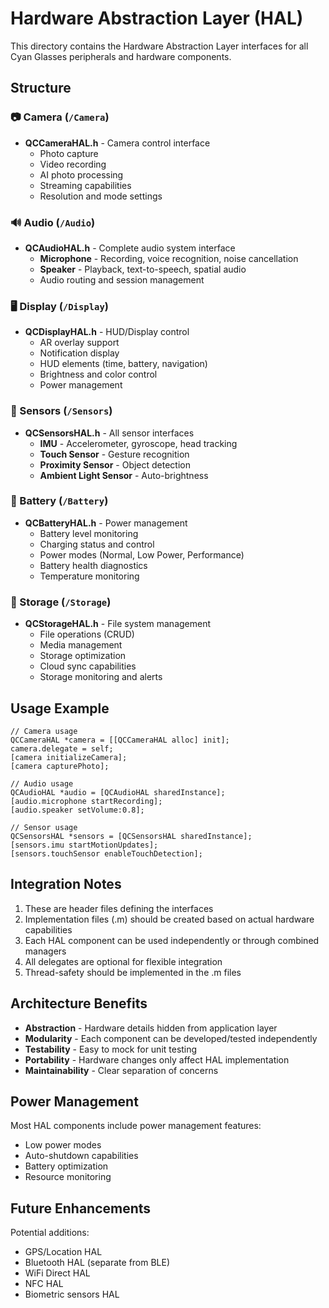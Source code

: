 # Hardware Abstraction Layer (HAL)

This directory contains the Hardware Abstraction Layer interfaces for all Cyan Glasses peripherals and hardware components.

## Structure

### 📷 Camera (`/Camera`)
- **QCCameraHAL.h** - Camera control interface
  - Photo capture
  - Video recording
  - AI photo processing
  - Streaming capabilities
  - Resolution and mode settings

### 🔊 Audio (`/Audio`)
- **QCAudioHAL.h** - Complete audio system interface
  - **Microphone** - Recording, voice recognition, noise cancellation
  - **Speaker** - Playback, text-to-speech, spatial audio
  - Audio routing and session management

### 🖥️ Display (`/Display`)
- **QCDisplayHAL.h** - HUD/Display control
  - AR overlay support
  - Notification display
  - HUD elements (time, battery, navigation)
  - Brightness and color control
  - Power management

### 📡 Sensors (`/Sensors`)
- **QCSensorsHAL.h** - All sensor interfaces
  - **IMU** - Accelerometer, gyroscope, head tracking
  - **Touch Sensor** - Gesture recognition
  - **Proximity Sensor** - Object detection
  - **Ambient Light Sensor** - Auto-brightness

### 🔋 Battery (`/Battery`)
- **QCBatteryHAL.h** - Power management
  - Battery level monitoring
  - Charging status and control
  - Power modes (Normal, Low Power, Performance)
  - Battery health diagnostics
  - Temperature monitoring

### 💾 Storage (`/Storage`)
- **QCStorageHAL.h** - File system management
  - File operations (CRUD)
  - Media management
  - Storage optimization
  - Cloud sync capabilities
  - Storage monitoring and alerts

## Usage Example

```objc
// Camera usage
QCCameraHAL *camera = [[QCCameraHAL alloc] init];
camera.delegate = self;
[camera initializeCamera];
[camera capturePhoto];

// Audio usage
QCAudioHAL *audio = [QCAudioHAL sharedInstance];
[audio.microphone startRecording];
[audio.speaker setVolume:0.8];

// Sensor usage
QCSensorsHAL *sensors = [QCSensorsHAL sharedInstance];
[sensors.imu startMotionUpdates];
[sensors.touchSensor enableTouchDetection];
```

## Integration Notes

1. These are header files defining the interfaces
2. Implementation files (.m) should be created based on actual hardware capabilities
3. Each HAL component can be used independently or through combined managers
4. All delegates are optional for flexible integration
5. Thread-safety should be implemented in the .m files

## Architecture Benefits

- **Abstraction** - Hardware details hidden from application layer
- **Modularity** - Each component can be developed/tested independently  
- **Testability** - Easy to mock for unit testing
- **Portability** - Hardware changes only affect HAL implementation
- **Maintainability** - Clear separation of concerns

## Power Management

Most HAL components include power management features:
- Low power modes
- Auto-shutdown capabilities
- Battery optimization
- Resource monitoring

## Future Enhancements

Potential additions:
- GPS/Location HAL
- Bluetooth HAL (separate from BLE)
- WiFi Direct HAL
- NFC HAL
- Biometric sensors HAL